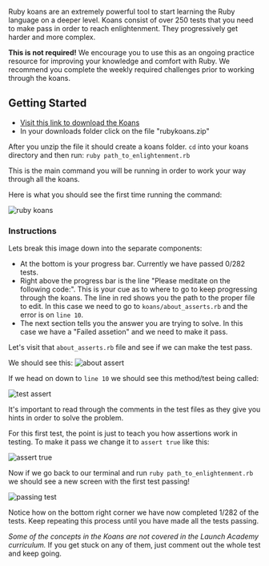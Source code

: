 Ruby koans are an extremely powerful tool to start learning the Ruby language on
a deeper level.  Koans consist of over 250 tests that you need to make pass in order
to reach enlightenment.  They progressively get harder and more complex.

**This is not required!** We encourage you to use this as an ongoing practice resource for improving your knowledge and comfort with Ruby. We recommend you complete the weekly required challenges prior to working through the koans.

## Getting Started

-  [Visit this link to download the Koans](https://github.com/edgecase/ruby_koans/blob/master/download/rubykoans.zip?raw=true)
-  In your downloads folder click on the file "rubykoans.zip"

After you unzip the file it should create a koans folder.
`cd` into your koans directory and then run: `ruby path_to_enlightenment.rb`

This is the main command you will be running in order to work your way through
all the koans.

Here is what you should see the first time running the command:

![ruby koans](https://s3.amazonaws.com/horizon-production/images/Z27Paa6.png)

### Instructions

Lets break this image down into the separate components:

-  At the bottom is your progress bar.  Currently we have passed 0/282 tests.
-  Right above the progress bar is the line "Please meditate on the following
    code:".  This is your cue as to where to go to keep progressing through the
    koans.  The line in red shows you the path to the proper file to edit.  In
    this case we need to go to `koans/about_asserts.rb` and the error is on
    `line 10`.
-  The next section tells you the answer you are trying to solve.  In this case
    we have a "Failed assetion" and we need to make it pass.

Let's visit that `about_asserts.rb` file and see if we can make the test pass.

We should see this:
![about assert](https://s3.amazonaws.com/horizon-production/images/YqtZSmy.png)

If we head on down to `line 10` we should see this method/test being called:

![test assert](https://s3.amazonaws.com/horizon-production/images/ZXJ8RJ9.png)

It's important to read through the comments in the test files as they give you
hints in order to solve the problem.

For this first test, the point is just to teach you how assertions work in
testing.  To make it pass we change it to `assert true` like this:

![assert true](https://s3.amazonaws.com/horizon-production/images/plqDUni.png)

Now if we go back to our terminal and run `ruby path_to_enlightenment.rb` we
should see a new screen with the first test passing!

![passing test](https://s3.amazonaws.com/horizon-production/images/gzQ2eTc.png)

Notice how on the bottom right corner we have now completed 1/282 of the tests.
Keep repeating this process until you have made all the tests passing.

_Some of the concepts in the Koans are not covered in the Launch Academy curriculum._ If you get stuck on any of them, just comment out the whole test and keep going.
